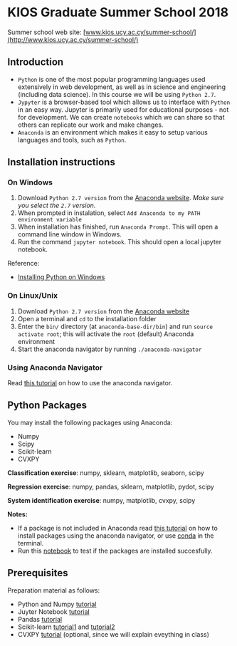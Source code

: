 # KIOS Graduate Summer School 2018

Summer school web site: [www.kios.ucy.ac.cy/summer-school/](http://www.kios.ucy.ac.cy/summer-school/)


## Introduction
- `Python` is one of the most popular programming languages used extensively in web development, as well as in science and engineering (including data science). In this course we will be using `Python 2.7`.
- `Jypyter` is a browser-based tool which allows us to interface with `Python` in an easy way. Jupyter is primarily used for educational purposes - not for development. We can create `notebooks` which we can share so that others can replicate our work and make changes.
- `Anaconda` is an environment which makes it easy to setup various languages and tools, such as `Python`. 


## Installation instructions

### On Windows

1. Download `Python 2.7 version` from the [Anaconda website](https://www.anaconda.com/download/). *Make sure you select the `2.7` version.* 
2. When prompted in instalation, select `Add Anaconda to my PATH environment variable` 
3. When installation has finished, run `Anaconda Prompt`. This will open a command line window in Windows.
4. Run the command `jupyter notebook`. This should open a local jupyter notebook.

Reference:
- [Installing Python on Windows](https://medium.com/@GalarnykMichael/install-python-on-windows-anaconda-c63c7c3d1444)

### On Linux/Unix

1. Download `Python 2.7 version` from the [Anaconda website](https://www.anaconda.com/download/)
2. Open a terminal and `cd` to the installation folder
3. Enter the `bin/` directory (at `anaconda-base-dir/bin`) and run `source activate root`; this will activate the `root` (default) Anaconda environment
4. Start the anaconda navigator by running `./anaconda-navigator`



### Using Anaconda Navigator

Read [this tutorial](anaconda/README.md) on how to use the anaconda navigator.

## Python Packages

You may install the following packages using Anaconda:

- Numpy
- Scipy
- Scikit-learn
- CVXPY

**Classification exercise**: numpy, sklearn, matplotlib, seaborn, scipy

**Regression exercise**: numpy, pandas, sklearn, matplotlib, pydot, scipy

**System identification exercise**: numpy, matplotlib, cvxpy, scipy


**Notes:**

- If a package is not included in Anaconda read [this tutorial](anaconda/README.md) on how to install packages using the anaconda navigator, or use [conda](https://conda.io/docs/user-guide/tasks/manage-pkgs.html) in the terminal.
- Run this [notebook](anaconda/installation_test.ipynb) to test if the packages are installed succesfully.

## Prerequisites
Preparation material as follows:
- Python and Numpy [tutorial](http://cs231n.github.io/python-numpy-tutorial/#python)
- Juyter Notebook [tutorial](https://medium.com/codingthesmartway-com-blog/getting-started-with-jupyter-notebook-for-python-4e7082bd5d46)
- Pandas [tutorial](https://pandas.pydata.org/pandas-docs/stable/10min.html)
- Scikit-learn [tutorial1](https://machinelearningmastery.com/a-gentle-introduction-to-scikit-learn-a-python-machine-learning-library/) and [tutorial2](http://scikit-learn.org/stable/tutorial/statistical_inference/supervised_learning.html)
- CVXPY [tutorial](http://www.cvxpy.org/) (optional, since we will explain eveything in class)
